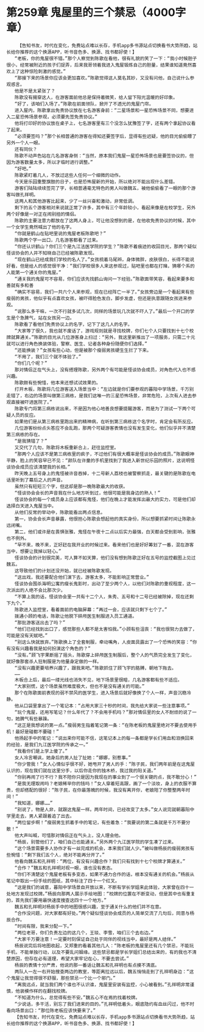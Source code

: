 # 第259章 鬼屋里的三个禁忌（4000字章）
        【告知书友，时代在变化，免费站点难以长存，手机app多书源站点切换看书大势所趋，站长给你推荐的这个换源APP，听书音色多、换源、找书都好使！】
       “老板，你的鬼屋很不错。”那个人察觉到陈歌在看他，很有礼貌的笑了一下：“我小时候胆子很小，经常被附近的孩子们捉弄，后来我哥领着我进入鬼屋锻炼自己的胆量，结果谁知道竟然喜欢上了这种惊险刺激的感觉。”
       “那接下来的场景你应该会更加喜欢。”陈歌觉得这人莫名其妙，又没有问他，自己说什么参观感言。
       他是不是太紧张了？
       陈歌没有揭穿这人，在游客面前他总是保持着微笑，给人留下阳光温暖的好印象。
       “好了，该咱们入场了。”陈歌在前面领队，掀开了不透光的鬼屋门帘。
       进入屋内，陈歌拿出免责协议放在七名游客身前：“二星场景和一星恐怖场景不同，想要进入二星恐怖场景参观，必须要先签免责协议。”
       他将打印好的协议放在桌子上，七名游客里有三个没怎么犹豫签了字，还有两个拿起协议看了起来。
       “必须要签吗？”那个长相普通的游客在得知还要签字后，显得有些迟疑，他的目光偷偷瞟了另外一个人一眼。
       还有同伙？
       陈歌不动声色站在几名游客身侧：“当然，原本我们鬼屋一星恐怖场景也是要签协议的，但因为游客数量太多，所以才临时进行调整。”
       “好吧。”
       陈歌紧盯着几人，不放过这些人任何一个细微的动作。
       今天是乐园重整旗鼓的日子，也是恐怖屋新的开始，所以绝对不能出现什么差错。
       游客们陆陆续续签完了字，长相普通毫无特色的男人叫做魏五，被他偷偷看了一眼的那个游客叫做孔祥明。
       这两人和其他游客比起来，少了一丝兴奋和激动，非常低调。
       剩下的五个游客相对来说就正常了许多，其中有三个年龄较小，看起来像是在校学生，另外两个好像是一对正在闹别扭的情侣。
       陈歌的主要注意力都放在了这两人身上，可让他没想到的是，在他收免责协议的时候，其中一个女学生竟然喊出了他的名字。
       “你就是鹤山在贴吧里说的鬼屋老板陈歌吧？”
       陈歌两个字一出口，几名游客都看了过来。
       “你还认识鹤山？你们三个是九江法医学院的学生？”陈歌不着痕迹的收回目光，那两个疑似怪谈协会的人并不知晓自己已经被陈歌发现。
       “现在鹤山已经成我们学校的名人了。”女孩梳着马尾辫，身体微胖，皮肤很白，长得不能说好看，但是给人的感觉很干净：“我们学校很多人来这参观过，贴吧里也都在打赌，猜哪个系的人能第一个通关你的鬼屋。”
       “通关我的鬼屋可不容易，你们应该先找鹤山询问一下经验。”陈歌面带笑容，看起来要多和善就有多和善
       “确实不容易，我们一共六个人来参观，现在已经阵亡一半了。”女孩旁边是一个看起来有些瘦弱的男孩，他似乎有点喜欢女孩，被吓得脸色发白，脚步发虚，但还是执意跟随女孩进来参观。
       “说那么多干嘛，一次不行就多试几次，同样的场景玩几次就不吓人了。”最后一个开口的学生是个急脾气，站在女孩另一边。
       陈歌看了看他们免责协议上的名字，记下了这几人的名字。
       “大家等了很久，我也就不废话了，游戏规则就是寻找校牌，你们七个人只要找到十七个校牌就算通关。”陈歌的目光从几位游客身上扫过：“另外，我这里新推出了一项服务，只需二十元就可以进行角色换装体验，警察、医生、记者各种身份随便你们选择。”
       “还能换装？”女孩有些心动，但是被那个瘦弱男孩硬生生拦了下来。
       “不用了，我们三个就不体验了。”
       “你们几个呢？”
       那对情侣正在气头上，没有搭理陈歌，另外两个有可能是怪谈协会成员，对角色代入也不感兴趣。
       陈歌颇有些惋惜，他本来还想试试效果的。
       打开木板，陈歌将几位游客送入场景当中：“左边就是你们要参观的暮阳中学场景，千万别走错了，右边的场景叫做第三病栋，是我们这唯一的三星恐怖场景，非常危险，上次有人进去参观直接被吓进医院了。”
       陈歌专门将第三病栋说出来，不是因为他心地善良想要提醒游客，而是为了测试一下两个可疑人员的反应。
       如果他们是从第三病栋里跑出来的精神病，在听到第三病栋这个名字时，肯定会有所反应。
       几位游客纷纷点头答应不会乱跑，那两个可疑游客表情也没有发生变化，他们似乎并不清楚第三病栋的存在。
       “是我猜错了？”
       又交代了几句，陈歌将木板重新合上，赶往监控室。
       “那两个人应该不是第三病栋里的疯子，不过他们有很大概率是怪谈协会的成员。”陈歌眼神平静，脸上的笑容早已不见：“颜队在许童的手机里找到了我进入新世纪乐园的照片，这说明怪谈协会成员应该清楚我的长相。”
       昨天晚上五号身上的鬼怪被许音吞掉，十二号新人荔枝也被警察抓走，最关键的是陈歌在电话里听到了幕后之人的声音。
       虽然只有短短三个字，但这却是那一晚陈歌最大的收获。
       “怪谈协会会长的声音我在什么地方听到过，他很可能是我身边的熟人！”
       怪谈协会的每一个成员身上应该都有鬼怪，他们在晚上才能发挥出最大的实力，可是他们却选择白天进入鬼屋当中。
       从他们反常的举动中，陈歌能看出两点信息。
       第一，协会会长声音暴露，他很担心陈歌会想起他的真实身份，所以想要抓紧时间让陈歌永远闭嘴。
       第二，他们或许是在畏惧张雅，鬼怪在午夜十二点以后实力最强，白天都会受到影响，张雅也不例外。
       “早不来，晚不来，正好赶在我开业的时候过来。看来他们也是好好筹划了一番，混在游客当中，想要让我掉以轻心。”
       怪谈协会的计划很完美，可人算不如天算，他们没有想到陈歌正好在五号的监控截图上见过魏五。
       这导致他们的计划还没开始，就已经被陈歌发现。
       “这出戏，我还要配合他们演下去，游客太多，不能影响正常营业。”
       怪谈协会围杀海明公寓的瘦长鬼影时，出动了至少两个人，以他们对陈歌的重视程度，这一次派出的人绝不会比那次少。
       “不算上我的话，怪谈协会里一共有十二个人，朱秀、五号和十二号已经被除掉，现在还剩下九个。”
       陈歌进入监控室，看着面前的电脑屏幕：“再过一会，应该就只剩下七个了。”
       拨通小顾的电话，陈歌让他脱下碎颅医生制服进入员工通道。
       “那批游客送出去了吗？”
       “他们已经找到出口了，感觉那些人都不是太害怕我。”小顾有些沮丧：“我也很努力去做了，可能是没有天赋吧。”
       “别这么快就放弃。”陈歌换上了全套制服，牵动嘴角，人皮面具露出了一个恐怖的笑容：“你有没有兴趣看我是如何扮演这个角色的？”
       “没有。”顾飞宇果断摇了摇头，陈歌穿上碎颅医生制服后，整个人的气质完全发生了变化，就好像那套杀人狂制服是为他量身定做的一样。
       “没有兴趣更要培养兴趣了，跟我来吧。”陈歌抓住了顾飞宇的胳膊，朝地下拖去。
       ……
       木板合上后，最后一缕光线也消失不见，地下场景里很暗，几名游客都有些不适应。
       “大家别慌，这个场景虽然难度极大，但也不是没有通关的可能。”
       那个在陈歌面前表现的弱不禁风的医学生，进入场景后就好像换了个人一样，声音沉稳冷静。
       他从口袋里拿出了一个笔记本：“占用大家三十秒的时间，我先给大家说一些注意事项。”
       “玩个鬼屋，还用写笔记？什么年代了？不会用手机吗？”那对情侣里的女人不耐烦的说了一句，她脾气有些暴躁。
       “这正是我想说的第一点。”瘦弱男生指着笔记第一条：“在陈老板的鬼屋里绝对不要去使用手机！最好是碰都不要碰！”
       他扬起手中的笔记：“说出来你可能不信，这笔记本上的每一条都是学长们用血和泪换回来的经验，是我们九江医学院的传承之一。”
       “我看你们是上学上傻了。”
       女人冷言嘲讽，她身后的男人扯了扯她：“娜娜，别惹事。”
       “你少管我！”女人心情似乎很不好，她甩开了男人的手：“陈子民，我们两年前是在这鬼屋认识的，现在我们就在这里分手，以后你走你的独木桥，我过我的阳关道。”
       “你别再闹了行不行？我不陪你只是因为我现在的事业到了一个很关键的点，我不敢分心！”
       “是我无理取闹吗？老娘稀罕你的钱吗！”女人穿着短高跟，画了一个淡妆，身上的衣服不算贵，但却搭配的很好：“陈子民，在你最落魄的时候，我没有离开你，老娘陪了你整整两年时间！”
       “我知道，娜娜……”
       “别说了，物是人非，就跟这鬼屋一样。两年时间，已经改变了太多。”女人说完就朝暮阳中学里走去，男人紧跟着追了出去。
       “两位留步啊！”瘦弱男生抓着手中的笔记，有些着急：“我要说的第二条就是千万不要分散！”
       他大声叫喊，可惜那对情侣正在气头上，没人理会他。
       “杨辰，别管他们了，咱们自己也能通关。”另外两个九江医学院的学生凑了过来。
       “这个场景需要多人协作才有一丝完成的机会，本来我们就人少。”被叫做杨辰的瘦弱男孩有些惋惜：“剩下我们五个人，绝对不能再分开了。”
       他看向魏五和孔祥明：“两位，有没有兴趣合作？我们只有找到十七个校牌才算通关。”
       “合作？”魏五和孔祥明对视一眼，谁也没有表态。
       “你们不清楚这个鬼屋老板有多变态，如果不通力合作的话，根本没有通关的机会。”杨辰从笔记中取出一份手绘的图纸，其中标注了四十一个红叉。
       “这是我们的诚意，暮阳中学场景自开放以来，不断有学长学姐来此体验，大家曾在四十一处地方发现过校牌。”杨辰向那两人展示手绘地图：“校牌的位置在不断变动，但是其中也有重复的，首先我们要用最快速度搜查这四十一个地方。”
       魏五和孔祥明对杨辰手中的地图很感兴趣，至于通关什么的他们并不在意。
       “合作没问题，对大家都有好处。”两个疑似怪谈协会成员的人简单交流了几句后，同意与杨辰合作。
       “时间有限，我来分配一下。”
       “两位老哥，你们负责左边的这几个，王琰、李雪，咱们三个去右边。”
       “大家千万要注意！一定要时刻保证自己处于同伴的视线当中，最好是两人结伴。”
       杨辰说完后将地图收起，又郑重的看着其他几人：“陈老板的鬼屋里还有几个禁忌，不能玩手机，不能单独行动，以及不要乱问姻缘。这些禁忌都是学长学姐们总结出来的，有的我也不清楚原因，但存在必有道理，希望大家牢记在心，不要去尝试。”
       杨辰的表情十分严肃，他说的那一番话让魏五和孔祥明也有点摸不清底。
       两队人一左一右开始搜查两边的教室，等距离拉远以后，魏五悄悄走到了孔祥明身边：“这个鬼屋让我觉得很不舒服，那些禁忌一个比一个邪门。”
       “离我远点，就当我们两个谁也不认识谁，鬼屋里安装有监控，小心被看到。”孔祥明非常谨慎，他装模作样的在翻找校牌。
       “不知道为什么，总觉得有些不安。”魏五心不在焉的找着校牌。
       “少说话，多干活，别忘了我们进来的目的。”孔祥明低着头，眼底隐约有血丝闪过，他不时看向场景出口：“那位陈老板应该快要来了。”
       【告知书友，时代在变化，免费站点难以长存，手机app多书源站点切换看书大势所趋，站长给你推荐的这个换源APP，听书音色多、换源、找书都好使！】